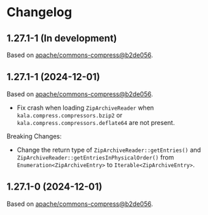 # Changelog

## 1.27.1-1 (In development)

Based on [apache/commons-compress@b2de056](https://github.com/apache/commons-compress/commit/b2de05610080da6b55a43e8562e2b733fc194ce6).

## 1.27.1-1 (2024-12-01)

Based on [apache/commons-compress@b2de056](https://github.com/apache/commons-compress/commit/b2de05610080da6b55a43e8562e2b733fc194ce6).

* Fix crash when loading `ZipArchiveReader` when `kala.compress.compressors.bzip2` or `kala.compress.compressors.deflate64` are not present.

Breaking Changes:

* Change the return type of `ZipArchiveReader::getEntries()` and `ZipArchiveReader::getEntriesInPhysicalOrder()` from `Enumeration<ZipArchiveEntry>` to `Iterable<ZipArchiveEntry>`.

## 1.27.1-0 (2024-12-01)

Based on [apache/commons-compress@b2de056](https://github.com/apache/commons-compress/commit/b2de05610080da6b55a43e8562e2b733fc194ce6).
